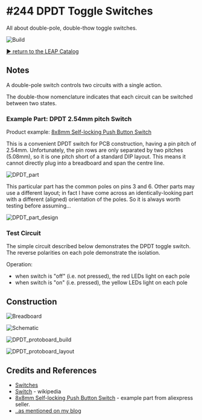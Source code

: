 # #244 DPDT Toggle Switches

All about double-pole, double-thow toggle switches.

![Build](./assets/DPDT_build.jpg?raw=true)


[:arrow_forward: return to the LEAP Catalog](https://leap.tardate.com)

## Notes

A double-pole switch controls two circuits with a single action.

The double-thow nomenclature indicates that each circuit can be switched between two states.

### Example Part: DPDT 2.54mm pitch Switch

Product example: [8x8mm Self-locking Push Button Switch](https://www.aliexpress.com/item/8x8mm-Self-locking-Type-Square-Button-Tactile-Push-Button-Switch-Momentary-Tact-DIP-Through-Hole-4pin/2036527668.html)

This is a convenient DPDT switch for PCB construction, having a pin pitch of 2.54mm.
Unfortunately, the pin rows are only separated by two pitches (5.08mm), so it is one pitch short of a standard DIP layout.
This means it cannot directly plug into a breadboard and span the centre line.

![DPDT_part](./assets/DPDT_part.jpg?raw=true)

This particular part has the common poles on pins 3 and 6.
Other parts may use a different layout; in fact I have come across an identically-looking part
with a different (aligned) orientation of the poles. So it is always worth testing before assuming...

![DPDT_part_design](./assets/DPDT_part_design.jpg?raw=true)

### Test Circuit

The simple circuit described below demonstrates the DPDT toggle switch.
The reverse polarities on each pole demonstrate the isolation.

Operation:

* when switch is "off" (i.e. not pressed), the red LEDs light on each pole
* when switch is "on" (i.e. pressed), the yellow LEDs light on each pole


## Construction

![Breadboard](./assets/DPDT_bb.jpg?raw=true)

![Schematic](./assets/DPDT_schematic.jpg?raw=true)

![DPDT_protoboard_build](./assets/DPDT_protoboard_build.jpg?raw=true)

![DPDT_protoboard_layout](./assets/DPDT_protoboard_layout.jpg?raw=true)


## Credits and References
* [Switches](../)
* [Switch](https://en.wikipedia.org/wiki/Switch) - wikipedia
* [8x8mm Self-locking Push Button Switch](https://www.aliexpress.com/item/8x8mm-Self-locking-Type-Square-Button-Tactile-Push-Button-Switch-Momentary-Tact-DIP-Through-Hole-4pin/2036527668.html) - example part from aliexpress seller.
* [..as mentioned on my blog](https://blog.tardate.com/2017/01/leap243-switches.html)
